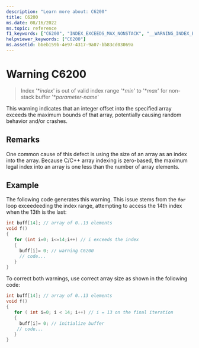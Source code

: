 ```yaml
---
description: "Learn more about: C6200"
title: C6200
ms.date: 08/16/2022
ms.topic: reference
f1_keywords: ["C6200", "INDEX_EXCEEDS_MAX_NONSTACK", "__WARNING_INDEX_EXCEEDS_MAX_NONSTACK"]
helpviewer_keywords: ["C6200"]
ms.assetid: bbeb159b-4e97-4317-9a07-bb83cd03069a
---
```

# Warning C6200

> Index '\**index*' is out of valid index range '\**min*' to '\**max*' for non-stack buffer '\**parameter-name*'

This warning indicates that an integer offset into the specified array exceeds the maximum bounds of that array, potentially causing random behavior and/or crashes.

## Remarks

One common cause of this defect is using the size of an array as an index into the array. Because C/C++ array indexing is zero-based, the maximum legal index into an array is one less than the number of array elements.

## Example

The following code generates this warning. This issue stems from the **`for`** loop exceedeeding the index range, attempting to access the 14th index when the 13th is the last:

```cpp
int buff[14]; // array of 0..13 elements
void f()
{
   for (int i=0; i<=14;i++) // i exceeds the index
   {
     buff[i]= 0; // warning C6200
     // code...
   }
}
```

To correct both warnings, use correct array size as shown in the following code:

```cpp
int buff[14]; // array of 0..13 elements
void f()
{
   for ( int i=0; i < 14; i++) // i = 13 on the final iteration
   {
     buff[i]= 0; // initialize buffer
    // code...
   }
}
```
